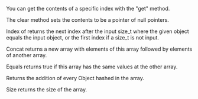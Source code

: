 You can get the contents of a specific index with the "get" method.

The clear method sets the contents to be a pointer of null pointers.

Index of returns the next index after the input size_t where the given object equals the input object,
or the first index if a size_t is not input.

Concat returns a new array with elements of this array followed by elements of another array.

Equals returns true if this array has the same values at the other array.

Returns the addition of every Object hashed in the array.

Size returns the size of the array.
